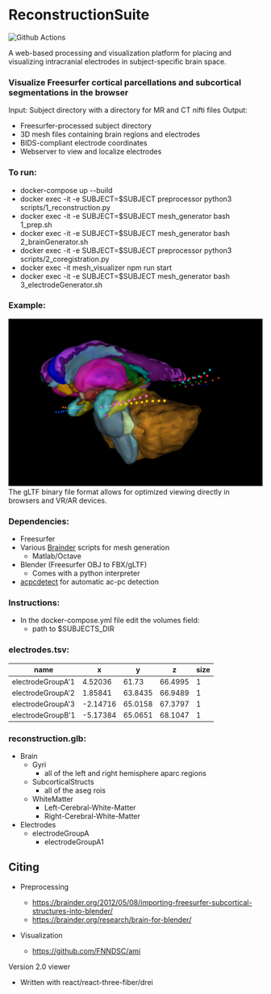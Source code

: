 # ReconstructionSuite

![Github Actions](https://github.com/cronelab/ReconstructionSuite/workflows/Node.js%20CI/badge.svg?branch=master)

A web-based processing and visualization platform for placing and visualizing intracranial electrodes in subject-specific brain space.

### Visualize Freesurfer cortical parcellations and subcortical segmentations in the browser

Input: Subject directory with a directory for MR and CT nifti files
Output:

- Freesurfer-processed subject directory
- 3D mesh files containing brain regions and electrodes
- BIDS-compliant electrode coordinates
- Webserver to view and localize electrodes

### To run:

- docker-compose up --build
- docker exec -it -e SUBJECT=$SUBJECT preprocessor python3 scripts/1_reconstruction.py
- docker exec -it -e SUBJECT=$SUBJECT mesh_generator bash 1_prep.sh
- docker exec -it -e SUBJECT=$SUBJECT mesh_generator bash 2_brainGenerator.sh
- docker exec -it -e SUBJECT=$SUBJECT preprocessor python3 scripts/2_coregistration.py
- docker exec -it mesh_visualizer npm run start
- docker exec -it -e SUBJECT=$SUBJECT mesh_generator bash 3_electrodeGenerator.sh

### Example:

![Example](./docs/_static/Picture.jpg)
The gLTF binary file format allows for optimized viewing directly in browsers and VR/AR devices.

### Dependencies:

- Freesurfer
- Various [Brainder](https://brainder.org/) scripts for mesh generation
  - Matlab/Octave
- Blender (Freesurfer OBJ to FBX/gLTF)
  - Comes with a python interpreter
- [acpcdetect](https://www.nitrc.org/projects/art) for automatic ac-pc detection

### Instructions:

- In the docker-compose.yml file edit the volumes field:
  - path to $SUBJECTS_DIR

### electrodes.tsv:

| name              | x        | y       | z       | size |
| ----------------- | -------- | ------- | ------- | ---- |
| electrodeGroupA'1 | 4.52036  | 61.73   | 66.4995 | 1    |
| electrodeGroupA'2 | 1.85841  | 63.8435 | 66.9489 | 1    |
| electrodeGroupA'3 | -2.14716 | 65.0158 | 67.3797 | 1    |
| electrodeGroupB'1 | -5.17384 | 65.0651 | 68.1047 | 1    |

### reconstruction.glb:

- Brain
  - Gyri
    - all of the left and right hemisphere aparc regions
  - SubcorticalStructs
    - all of the aseg rois
  - WhiteMatter
    - Left-Cerebral-White-Matter
    - Right-Cerebral-White-Matter
- Electrodes
  - electrodeGroupA
    - electrodeGroupA1

## Citing

- Preprocessing

  - https://brainder.org/2012/05/08/importing-freesurfer-subcortical-structures-into-blender/
  - https://brainder.org/research/brain-for-blender/

- Visualization
  - https://github.com/FNNDSC/ami

Version 2.0 viewer

- Written with react/react-three-fiber/drei
